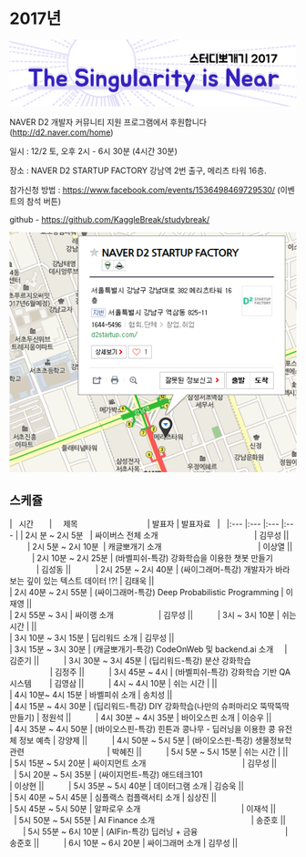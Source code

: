 # 2017년

![](img/title.png)

 NAVER D2 개발자 커뮤니티 지원 프로그램에서 후원합니다(http://d2.naver.com/home)
 
 일시 : 12/2 토, 오후 2시 - 6시 30분 (4시간 30분)
 
 장소 : NAVER D2 STARTUP FACTORY
       강남역 2번 출구, 메리츠 타워 16층.
 
 참가신청 방법 : https://www.facebook.com/events/1536498469729530/  (이벤트의 참석 버튼)
  
 github - https://github.com/KaggleBreak/studybreak/
 
![](img/d2.png)

## 스케쥴

|    시간        |      제목                                | 발표자  |  발표자료   |  
|:---	        |:---	                                  |:---	    |:---	 |
| 2시 분 ~ 2시 5분    | 싸이버스 전체 소개                                            | 김무성 ||           
| 2시 5분 ~ 2시 10분  | 캐글뽀개기 소개                                            | 이상열 ||           
| 2시 10분 ~ 2시 25분 | (바벨피쉬-특강) 강화학습을 이용한 챗봇 만들기                       | 김성동 ||           
| 2시 25분 ~ 2시 40분 | (싸이그래머-특강) 개발자가 바라보는 깊이 있는 텍스트 데이터 !?!       | 김태욱 ||           
| 2시 40분 ~ 2시 55분  | (싸이그래머-특강) Deep Probabilistic Programming                      | 이재영 ||           
| 2시 55분 ~ 3시  | 싸이랭 소개                     | 김무성 ||           
| 3시 ~ 3시 10분  | 쉬는 시간                                                  |          ||           
| 3시 10분 ~ 3시 15분 | 딥리워드 소개                                              | 김무성 ||           
| 3시 15분 ~ 3시 30분 | (캐글뽀개기-특강) CodeOnWeb 및 backend.ai 소개     | 김준기 ||           
| 3시 30분 ~ 3시 45분 | (딥리워드-특강) 분산 강화학습                                       | 김정주 ||           
| 3시 45분 ~ 4시 | (바벨피쉬-특강) 강화학습 기반 QA 시스템         | 김영삼 ||           
| 4시 ~ 4시 10분  | 쉬는 시간                                                  |          ||           
| 4시 10분~ 4시 15분  | 바벨피쉬 소개                                              | 송치성 ||           
| 4시 15분 ~ 4시 30분 | (딥리워드-특강) DIY 강화학습(나만의 슈퍼마리오 뚝딱뚝딱 만들기) | 정원석 ||           
| 4시 30분 ~ 4시 35분 | 바이오스핀 소개                                            | 이승우 ||           
| 4시 35분 ~ 4시 50분 | (바이오스핀-특강) 힌튼과 콩나무 - 딥러닝을 이용한 콩 유전체 정보 예측 | 강양제 ||           
| 4시 50분 ~ 5시 5분 | (바이오스핀-특강) 생물정보학 관련                                     | 박혜진 ||           
| 5시 5분 ~ 5시 15분 | 쉬는 시간                                                  |          ||           
| 5시 15분 ~ 5시 20분 | 싸이지먼트 소개                                            | 김무성 ||           
| 5시 20분 ~ 5시 35분 | (싸이지먼트-특강) 애드테크101                                         | 이상현 ||           
| 5시 35분 ~ 5시 40분 | 데이터그램 소개                                            | 김승욱 ||           
| 5시 40분 ~ 5시 45분 | 심플랙스 컴플랙서티 소개                                   | 심상진 ||           
| 5시 45분 ~ 5시 50분 | 알파로우 소개                                              | 이재석 ||          
| 5시 50분 ~ 5시 55분 | AI Finance 소개                                            | 송준호 ||           
| 5시 55분 ~ 6시 10분 | (AIFin-특강) 딥러닝 + 금융                                       | 송준호 ||           
| 6시 10분 ~ 6시 20분 | 싸이그래머 소개                                            | 김무성 ||           
